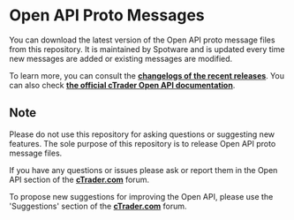 # Open API Proto Messages

You can download the latest version of the Open API proto message files from this repository. It is maintained by Spotware and is updated every time new messages are added or existing messages are modified.

To learn more, you can consult the [**changelogs of the recent releases**](https://github.com/spotware/openapi-proto-messages/releases). You can also check [**the official cTrader Open API documentation**](https://help.ctrader.com/open-api/). 


## Note

Please do not use this repository for asking questions or suggesting new features. The sole purpose of this repository is to release Open API proto message files.

If you have any questions or issues please ask or report them in the Open API section of the [**cTrader.com**](https://ctrader.com/forum/connect-api-support) forum.

To propose new suggestions for improving the Open API, please use the 'Suggestions' section of the [**cTrader.com**](https://ctrader.com/forum/suggestions) forum.
